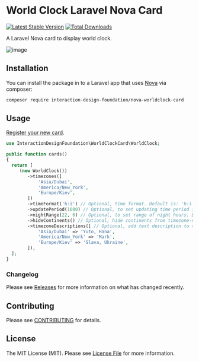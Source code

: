 # World Clock Laravel Nova Card

[![Latest Stable Version](https://poser.pugx.org/interaction-design-foundation/nova-worldclock-card/v/stable)](https://packagist.org/packages/interaction-design-foundation/nova-worldclock-card)
[![Total Downloads](https://poser.pugx.org/interaction-design-foundation/nova-worldclock-card/downloads)](https://packagist.org/packages/interaction-design-foundation/nova-worldclock-card)

A Laravel Nova card to display world clock.

![image](https://user-images.githubusercontent.com/5278175/69902036-267f7500-139a-11ea-834b-cd9f34f47b6f.png)


## Installation

You can install the package in to a Laravel app that uses [Nova](https://nova.laravel.com) via composer:

```bash
composer require interaction-design-foundation/nova-worldclock-card
```


## Usage

[Register your new card](https://nova.laravel.com/docs/2.0/customization/cards.html#registering-cards).

```php
use InteractionDesignFoundation\WorldClockCard\WorldClock;

public function cards()
{
  return [
     (new WorldClock())
        ->timezones([
            'Asia/Dubai',
            'America/New_York',
            'Europe/Kiev',
        ])
        ->timeFormat('h:i') // Optional, time format. Default is: 'h:i'
        ->updatePeriod(1000) // Optional, to set updating time period in millisecond.
        ->nightRange(22, 6) // Optional, to set range of night hours. Default is [19; 6).
        ->hideContinents() // Optional, hide continents from timezone-names.
        ->timezoneDescriptions([ // Optional, add text description to timezones.
            'Asia/Dubai' => 'Yuto, Hana',
            'America/New_York' => 'Mark',
            'Europe/Kiev' => 'Slava, Ukraine',
        ]),
  ];
}
```


### Changelog

Please see [Releases](https://github.com/InteractionDesignFoundation/nova-worldclock-card/releases) for more information on what has changed recently.


## Contributing

Please see [CONTRIBUTING](CONTRIBUTING.md) for details.


## License

The MIT License (MIT). Please see [License File](LICENSE) for more information.
